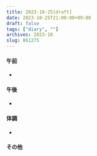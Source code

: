 ```yaml
---
title: 2023-10-25[draft]
date: 2023-10-25T21:00:00+09:00
draft: false
tags: ["diary", ""]
archives: 2023-10
slug: 861275
---
```

#### 午前
- 
#### 午後
- 
#### 体調
- 
#### その他